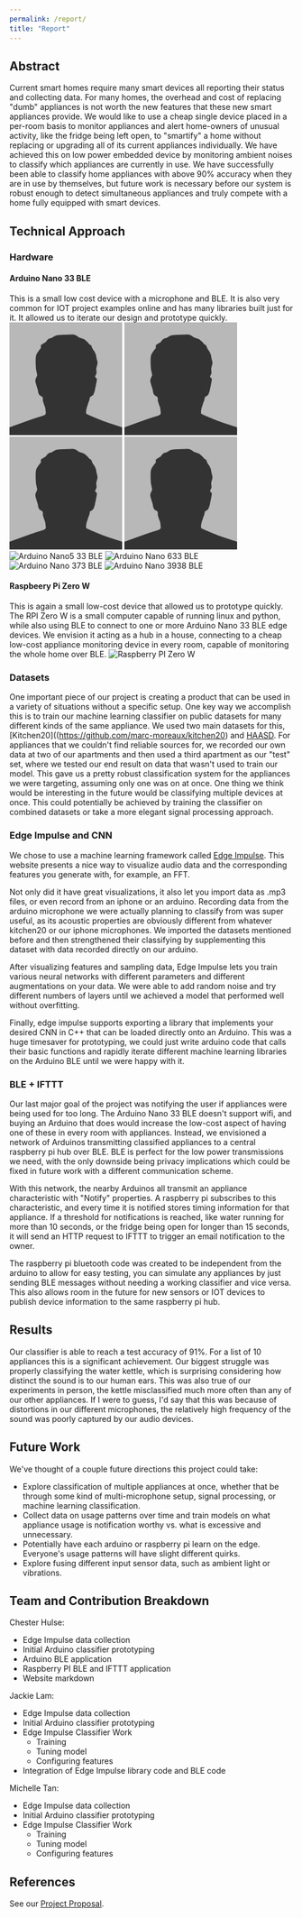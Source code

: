 ```yaml
---
permalink: /report/
title: "Report"
---
```


## Abstract

Current smart homes require many smart devices all reporting their status and collecting data. For many homes, the overhead and cost of replacing "dumb" appliances is not worth the new features that these new smart appliances provide. We would like to use a cheap single device placed in a per-room basis to monitor appliances and alert home-owners of unusual activity, like the fridge being left open, to "smartify" a home without replacing or upgrading all of its current appliances individually. We have achieved this on low power embedded device by monitoring ambient noises to classify which appliances are currently in use. We have successfully been able to classify home appliances with above 90% accuracy when they are in use by themselves, but future work is necessary before our system is robust enough to detect simultaneous appliances and truly compete with a home fully equipped with smart devices.

## Technical Approach
### Hardware
#### Arduino Nano 33 BLE
This is a small low cost device with a microphone and BLE. It is also very common for IOT project examples online and has many libraries built just for it. It allowed us to iterate our design and prototype quickly.
![Arduino 1Nano 33 BLE](/docs/assets/images/bio-photo.jpg)
![Arduino N2ano 33 BLE](docs/assets/images/bio-photo.jpg)
![Arduino Na3no 33 BLE](/assets/images/bio-photo.jpg)
![Arduino Nan4o 33 BLE](assets/images/bio-photo.jpg)
![Arduino Nano5 33 BLE](/images/bio-photo.jpg)
![Arduino Nano 633 BLE](images/bio-photo.jpg)
![Arduino Nano 373 BLE](/bio-photo.jpg)
![Arduino Nano 3938 BLE](bio-photo.jpg)
#### Raspbeery Pi Zero W
This is again a small low-cost device that allowed us to prototype quickly. The RPI Zero W is a small computer capable of running linux and python, while also using BLE to connect to one or more Arduino Nano 33 BLE edge devices. We envision it acting as a hub in a house, connecting to a cheap low-cost appliance monitoring device in every room, capable of monitoring the whole home over BLE.
![Raspberry PI Zero W](bio-photo.jpg)

### Datasets
One important piece of our project is creating a product that can be used in a variety of situations without a specific setup. One key way we accomplish this is to train our machine learning classifier on public datasets for many different kinds of the same appliance. We used two main datasets for this, [Kitchen20]((https://github.com/marc-moreaux/kitchen20) and [HAASD](https://github.com/JYongSmile/paper-2018-HAASD/tree/master/HAASD). For appliances that we couldn't find reliable sources for, we recorded our own data at two of our apartments and then used a third apartment as our "test" set, where we tested our end result on data that wasn't used to train our model. This gave us a pretty robust classification system for the appliances we were targeting, assuming only one was on at once. One thing we think would be interesting in the future would be classifying multiple devices at once. This could potentially  be achieved by training the classifier on combined datasets or take a more elegant signal processing approach.

### Edge Impulse and CNN
We chose to use a machine learning framework called [Edge Impulse](https://www.edgeimpulse.com/). This website presents a nice way to visualize audio data and the corresponding features you generate with, for example, an FFT.

Not only did it have great visualizations, it also let you import data as .mp3 files, or even record from an iphone or an arduino. Recording data from the arduino microphone we were actually planning to classify from was super useful, as its acoustic properties are obviously different from whatever kitchen20 or our iphone microphones. We imported the datasets mentioned before and then strengthened their classifying by supplementing this dataset with data recorded directly on our arduino.

After visualizing features and sampling data, Edge Impulse lets you train various neural networks with different parameters and different augmentations on your data. We were able to add random noise and try different numbers of layers until we achieved a model that performed well without overfitting.

Finally, edge impulse supports exporting a library that implements your desired CNN in C++ that can be loaded directly onto an Arduino. This was a huge timesaver for prototyping, we could just write arduino code that calls their basic functions and rapidly iterate different machine learning libraries on the Arduino BLE until we were happy with it.

### BLE + IFTTT
Our last major goal of the project was notifying the user if appliances were being used for too long. The Arduino Nano 33 BLE doesn't support wifi, and buying an Arduino that does would increase the low-cost aspect of having one of these in every room with appliances. Instead, we envisioned a network of Arduinos transmitting classified appliances to a central raspberry pi hub over BLE. BLE is perfect for the low power transmissions we need, with the only downside being privacy implications which could be fixed in future work with a different communication scheme.

With this network, the nearby Arduinos all transmit an appliance characteristic with "Notify" properties. A raspberry pi subscribes to this characteristic, and every time it is notified stores timing information for that appliance. If a threshold for notifications is reached, like water running for more than 10 seconds, or the fridge being open for longer than 15 seconds, it will send an HTTP request to IFTTT to trigger an email notification to the owner.

The raspberry pi bluetooth code was created to be independent from the arduino to allow for easy testing, you can simulate any appliances by just sending BLE messages without needing a working classifier and vice versa. This also allows room in the future for new sensors or IOT devices to publish device information to the same raspberry pi hub.

## Results

Our classifier is able to reach a test accuracy of 91%. For a list of 10 appliances this is a significant achievement. Our biggest struggle was properly classifying the water kettle, which is surprising considering how distinct the sound is to our human ears. This was also true of our experiments in person, the kettle misclassified much more often than any of our other appliances. If I were to guess, I'd say that this was because of distortions in our different microphones, the relatively high frequency of the sound was poorly captured by our audio devices.

## Future Work
We've thought of a couple future directions this project could take:
 - Explore classification of multiple appliances at once, whether that be through some kind of multi-microphone setup, signal processing, or machine learning classification.
 - Collect data on usage patterns over time and train models on what appliance usage is notification worthy vs. what is excessive and unnecessary.
  - Potentially have each arduino or raspberry pi learn on the edge. Everyone's usage patterns will have slight different quirks.
 - Explore fusing different input sensor data, such as ambient light or vibrations.

## Team and Contribution Breakdown

Chester Hulse:
 - Edge Impulse data collection
 - Initial Arduino classifier prototyping
 - Arduino BLE application
 - Raspberry PI BLE and IFTTT application
 - Website markdown

Jackie Lam: 
 - Edge Impulse data collection
 - Initial Arduino classifier prototyping
 - Edge Impulse Classifier Work
   - Training
   - Tuning model
   - Configuring features
 - Integration of Edge Impulse library code and BLE code

Michelle Tan: 
 - Edge Impulse data collection
 - Initial Arduino classifier prototyping
 - Edge Impulse Classifier Work
   - Training
   - Tuning model
   - Configuring features

## References

See our [Project Proposal](https://chulse.github.io/ecem202a_project/proposal/#related-work).